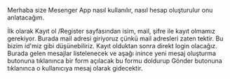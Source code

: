 Merhaba size Mesenger App nasıl kullanılır, nasıl hesap oluşturulur onu anlatacağım.

İlk olarak Kayıt ol /Register sayfasından isim, mail, şifre ile kayıt olmamız gerekiyor. Burada mail adresi giriyoruz çünkü mail adresleri zaten tektir. Bu bizim id'miz gibi düşünebiliriz. Kayıt olduktan sonra direkt login olacağız.
Burada gelen mesajlar listelenecek ve aşağı inince yeni mesaj oluşturma butonuna tıklanınca bir form açılacak bu formu doldurup
Gönder butonuna tıklanınca o kullanıcıya mesaj olarak gidecektir.
